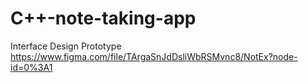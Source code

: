 # C++-note-taking-app


Interface Design Prototype
https://www.figma.com/file/TArgaSnJdDsliWbRSMvnc8/NotEx?node-id=0%3A1

